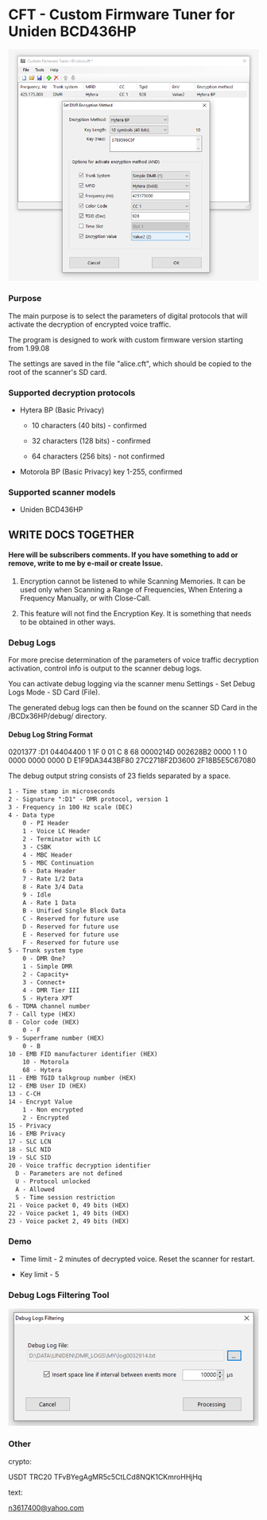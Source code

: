 # CFT - Custom Firmware Tuner for Uniden BCD436HP

![screenshot](img/image.png)

### Purpose

The main purpose is to select the parameters of digital protocols that will activate the decryption of encrypted voice traffic. 

The program is designed to work with custom firmware version starting from 1.99.08

The settings are saved in the file "alice.cft", which should be copied to the root of the scanner's SD card.

### Supported decryption protocols

* Hytera BP (Basic Privacy)
  
    * 10 characters (40 bits) - confirmed
      
    * 32 characters (128 bits) - confirmed
      
    * 64 characters (256 bits) - not confirmed
      
* Motorola BP (Basic Privacy) key 1-255, confirmed

### Supported scanner models

* Uniden BCD436HP

## WRITE DOCS TOGETHER
#### Here will be subscribers comments. If you have something to add or remove, write to me by e-mail or create  Issue.

1. Encryption cannot be listened to while Scanning Memories. It can be used only when Scanning a Range of Frequencies, When Entering a Frequency Manually, or with Close-Call.

2. This feature will not find the Encryption Key. It is something that needs to be obtained in other ways.


### Debug Logs

For more precise determination of the parameters of voice traffic decryption activation, control info is output to the scanner debug logs.

You can activate debug logging via the scanner menu Settings - Set Debug Logs Mode - SD Card (File). 

The generated debug logs can then be found on the scanner SD Card in the /BCDx36HP/debug/ directory.

#### Debug Log String Format

0201377 :D1 04404400 1 1F 0 01 C 8 68 0000214D 002628B2 0000 1 1 0 0000 0000 0000 D E1F9DA3443BF80 27C2718F2D3600 2F18B5E5C67080 

The debug output string consists of 23 fields separated by a space.

```
1 - Time stamp in microseconds
2 - Signature ":D1" - DMR protocol, version 1
3 - Frequency in 100 Hz scale (DEC)
4 - Data type
    0 - PI Header
    1 - Voice LC Header
    2 - Terminator with LC
    3 - CSBK
    4 - MBC Header
    5 - MBC Continuation
    6 - Data Header
    7 - Rate 1/2 Data
    8 - Rate 3/4 Data
    9 - Idle
    A - Rate 1 Data
    B - Unified Single Block Data
    C - Reserved for future use
    D - Reserved for future use
    E - Reserved for future use
    F - Reserved for future use
5 - Trunk system type
    0 - DMR One?
    1 - Simple DMR
    2 - Capacity+
    3 - Connect+
    4 - DMR Tier III
    5 - Hytera XPT
6 - TDMA channel number
7 - Call type (HEX)
8 - Color code (HEX)
    0 - F
9 - Superframe number (HEX)
    0 - B
10 - EMB FID manufacturer identifier (HEX)
    10 - Motorola
    68 - Hytera
11 - EMB TGID talkgroup number (HEX)
12 - EMB User ID (HEX)
13 - C-CH 
14 - Encrypt Value
    1 - Non encrypted
    2 - Encrypted
15 - Privacy
16 - EMB Privacy
17 - SLC LCN
18 - SLC NID
19 - SLC SID
20 - Voice traffic decryption identifier
  D - Parameters are not defined
  U - Protocol unlocked
  A - Allowed
  S - Time session restriction
21 - Voice packet 0, 49 bits (HEX)
22 - Voice packet 1, 49 bits (HEX)
23 - Voice packet 2, 49 bits (HEX)
```

### Demo

* Time limit - 2 minutes of decrypted voice. Reset the scanner for restart.

* Key limit - 5

### Debug Logs Filtering Tool

![filering](img/filtering.png)

### Other

crypto:

USDT TRC20 TFvBYegAgMR5c5CtLCd8NQK1CKmroHHjHq

text:

n3617400@yahoo.com
